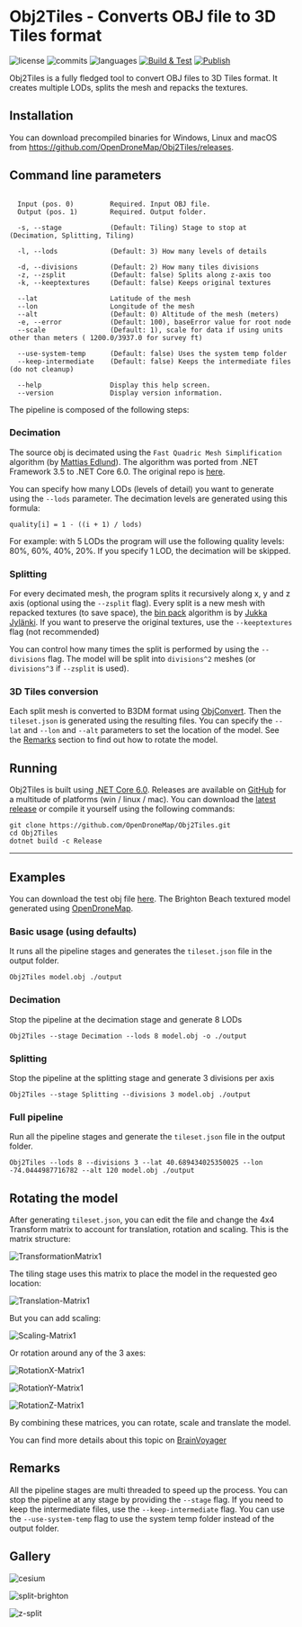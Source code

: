 
# Obj2Tiles - Converts OBJ file to 3D Tiles format

![license](https://img.shields.io/github/license/HeDo88TH/Obj2Tiles) 
![commits](https://img.shields.io/github/commit-activity/m/HeDo88TH/Obj2Tiles) 
![languages](https://img.shields.io/github/languages/top/HeDo88TH/Obj2Tiles)
[![Build & Test](https://github.com/OpenDroneMap/Obj2Tiles/actions/workflows/build-test.yml/badge.svg)](https://github.com/OpenDroneMap/Obj2Tiles/actions/workflows/build-test.yml)
[![Publish](https://github.com/OpenDroneMap/Obj2Tiles/actions/workflows/publish.yml/badge.svg)](https://github.com/OpenDroneMap/Obj2Tiles/actions/workflows/publish.yml)

Obj2Tiles is a fully fledged tool to convert OBJ files to 3D Tiles format. 
It creates multiple LODs, splits the mesh and repacks the textures.

## Installation

You can download precompiled binaries for Windows, Linux and macOS from https://github.com/OpenDroneMap/Obj2Tiles/releases.

## Command line parameters

```

  Input (pos. 0)         Required. Input OBJ file.
  Output (pos. 1)        Required. Output folder.
  
  -s, --stage            (Default: Tiling) Stage to stop at (Decimation, Splitting, Tiling)
  
  -l, --lods             (Default: 3) How many levels of details

  -d, --divisions        (Default: 2) How many tiles divisions
  -z, --zsplit           (Default: false) Splits along z-axis too
  -k, --keeptextures     (Default: false) Keeps original textures
  
  --lat                  Latitude of the mesh
  --lon                  Longitude of the mesh
  --alt                  (Default: 0) Altitude of the mesh (meters)
  -e, --error            (Default: 100), baseError value for root node
  --scale                (Default: 1), scale for data if using units other than meters ( 1200.0/3937.0 for survey ft)  
  
  --use-system-temp      (Default: false) Uses the system temp folder
  --keep-intermediate    (Default: false) Keeps the intermediate files (do not cleanup)
  
  --help                 Display this help screen.
  --version              Display version information.

```

The pipeline is composed of the following steps:

### Decimation

The source obj is decimated using the `Fast Quadric Mesh Simplification` algorithm (by [Mattias Edlund](https://github.com/Whinarn)). 
The algorithm was ported from .NET Framework 3.5 to .NET Core 6.0. The original repo is [here](https://github.com/Whinarn/MeshDecimator). 

You can specify how many LODs (levels of detail) you want to generate using the `--lods` parameter. The decimation levels are generated using this formula:

`quality[i] = 1 - ((i + 1) / lods)`

For example: with 5 LODs the program will use the following quality levels: 80%, 60%, 40%, 20%.
If you specify 1 LOD, the decimation will be skipped.

### Splitting

For every decimated mesh, the program splits it recursively along x, y and z axis (optional using the `--zsplit` flag).
Every split is a new mesh with repacked textures (to save space), the [bin pack](https://github.com/juj/RectangleBinPack/) algorithm is by [Jukka Jylänki](https://github.com/juj).
If you want to preserve the original textures, use the `--keeptextures` flag (not recommended)

You can control how many times the split is performed by using the `--divisions` flag. The model will be split into `divisions^2` meshes (or `divisions^3` if `--zsplit` is used).

### 3D Tiles conversion

Each split mesh is converted to B3DM format using [ObjConvert](https://github.com/SilentWave/ObjConvert). 
Then the `tileset.json` is generated using the resulting files. You can specify the `--lat` and `--lon` and `--alt` parameters to set the location of the model.
See the [Remarks](#Remarks) section to find out how to rotate the model.

## Running

Obj2Tiles is built using [.NET Core 6.0](https://dotnet.microsoft.com/en-us/download/dotnet/6.0). Releases are available on [GitHub](https://github.com/OpenDroneMap/Obj2Tiles/releases) for a multitude of platforms (win / linux / mac).
You can download the [latest release](https://github.com/OpenDroneMap/Obj2Tiles/releases/latest) or compile it yourself using the following commands:

```
git clone https://github.com/OpenDroneMap/Obj2Tiles.git
cd Obj2Tiles
dotnet build -c Release
```

------------

## Examples

You can download the test obj file [here](https://github.com/DroneDB/test_data/raw/master/brighton/odm_texturing.zip). 
The Brighton Beach textured model generated using [OpenDroneMap](https://github.com/OpenDroneMap/ODM).

### Basic usage (using defaults)

It runs all the pipeline stages and generates the `tileset.json` file in the output folder.

```
Obj2Tiles model.obj ./output
```

### Decimation

Stop the pipeline at the decimation stage and generate 8 LODs

```
Obj2Tiles --stage Decimation --lods 8 model.obj -o ./output
```

### Splitting

Stop the pipeline at the splitting stage and generate 3 divisions per axis

```
Obj2Tiles --stage Splitting --divisions 3 model.obj ./output
```

### Full pipeline

Run all the pipeline stages and generate the `tileset.json` file in the output folder.

```
Obj2Tiles --lods 8 --divisions 3 --lat 40.689434025350025 --lon -74.0444987716782 --alt 120 model.obj ./output
```

## Rotating the model

After generating `tileset.json`, you can edit the file and change the 4x4 Transform matrix to account for translation, rotation and scaling. This is the matrix structure:

![TransformationMatrix1](https://user-images.githubusercontent.com/7868983/169370131-18575153-4023-4a82-8ffd-3b5e2476dce2.png)

The tiling stage uses this matrix to place the model in the requested geo location:

![Translation-Matrix1](https://user-images.githubusercontent.com/7868983/169369875-3e337eb2-4168-4b43-b9dc-fef2cf6aecb0.png)

But you can add scaling:

![Scaling-Matrix1](https://user-images.githubusercontent.com/7868983/169370506-16878adf-ce0c-4ba7-a107-5315693b80d8.png)

Or rotation around any of the 3 axes:

![RotationX-Matrix1](https://user-images.githubusercontent.com/7868983/169370741-9ba79f00-90cf-429a-b5b4-26c8d3d3e355.png)

![RotationY-Matrix1](https://user-images.githubusercontent.com/7868983/169370750-6cb3b744-e2fb-4606-912a-49e4a03905ae.png)

![RotationZ-Matrix1](https://user-images.githubusercontent.com/7868983/169370755-03f016ca-ca8c-461d-a6e9-8643885cd624.png)

By combining these matrices, you can rotate, scale and translate the model.

You can find more details about this topic on [BrainVoyager](https://www.brainvoyager.com/bv/doc/UsersGuide/CoordsAndTransforms/SpatialTransformationMatrices.html)

## Remarks

All the pipeline stages are multi threaded to speed up the process.
You can stop the pipeline at any stage by providing the `--stage` flag.
If you need to keep the intermediate files, use the `--keep-intermediate` flag.
You can use the `--use-system-temp` flag to use the system temp folder instead of the output folder.

## Gallery

![cesium](https://user-images.githubusercontent.com/7868983/170308702-14b32953-c3fd-4eb5-8b86-b40688dc354e.png)

![split-brighton](https://user-images.githubusercontent.com/7868983/169304507-5ccd970d-9fd2-4d09-81a1-e7f701cb913a.png)

![z-split](https://user-images.githubusercontent.com/7868983/169304532-7b46712a-7bb7-4c2e-a799-12df6c227ee9.png)


